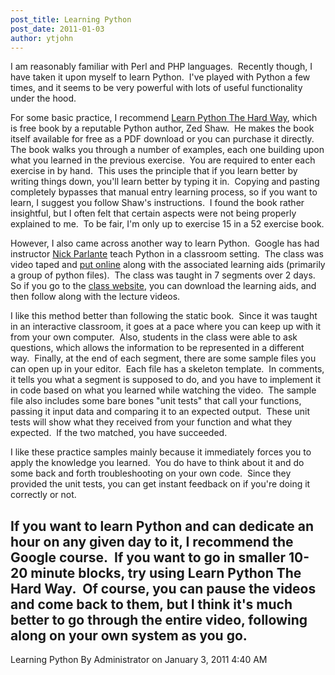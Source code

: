 ```yaml
---
post_title: Learning Python
post_date: 2011-01-03
author: ytjohn
---
```


I am reasonably familiar with Perl and PHP languages.  Recently though,
I have taken it upon myself to learn Python.  I've played with Python a
few times, and it seems to be very powerful with lots of useful
functionality under the hood.  
  
For some basic practice, I recommend [Learn Python The Hard Way][],
which is free book by a reputable Python author, Zed Shaw.  He makes the
book itself available for free as a PDF download or you can purchase it
directly.  The book walks you through a number of examples, each one
building upon what you learned in the previous exercise.  You are
required to enter each exercise in by hand.  This uses the principle
that if you learn better by writing things down, you'll learn better by
typing it in.  Copying and pasting completely bypasses that manual entry
learning process, so if you want to learn, I suggest you follow Shaw's
instructions.  I found the book rather insightful, but I often felt that
certain aspects were not being properly explained to me.  To be fair,
I'm only up to exercise 15 in a 52 exercise book.  
  
However, I also came across another way to learn Python.  Google has had
instructor [Nick Parlante][] teach Python in a classroom setting.  The
class was video taped and [put online][] along with the associated
learning aids (primarily a group of python files).  The class was taught
in 7 segments over 2 days.  So if you go to the [class website][put
online], you can download the learning aids, and then follow along with
the lecture videos.    
  
I like this method better than following the static book.  Since it was
taught in an interactive classroom, it goes at a pace where you can keep
up with it from your own computer.  Also, students in the class were
able to ask questions, which allows the information to be represented in
a different way.  Finally, at the end of each segment, there are some
sample files you can open up in your editor.  Each file has a skeleton
template.  In comments, it tells you what a segment is supposed to do,
and you have to implement it in code based on what you learned while
watching the video.  The sample file also includes some bare bones "unit
tests" that call your functions, passing it input data and comparing it
to an expected output.  These unit tests will show what they received
from your function and what they expected.  If the two matched, you have
succeeded.    
  
I like these practice samples mainly because it immediately forces you
to apply the knowledge you learned.  You do have to think about it and
do some back and forth troubleshooting on your own code.  Since they
provided the unit tests, you can get instant feedback on if you're doing
it correctly or not.  
  
If you want to learn Python and can dedicate an hour on any given day to
it, I recommend the Google course.  If you want to go in smaller 10-20
minute blocks, try using Learn Python The Hard Way.  Of course, you can
pause the videos and come back to them, but I think it's much better to
go through the entire video, following along on your own system as you
go.   
--  
Learning Python By Administrator on January 3, 2011 4:40 AM

  [Learn Python The Hard Way]: http://learnpythonthehardway.org/
  [Nick Parlante]: http://www-cs-faculty.stanford.edu/%7enick/
  [put online]: http://code.google.com/edu/languages/google-python-class/index.html
